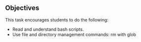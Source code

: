 ## Objectives

This task encourages students to do the following:
- Read and understand bash scripts.
- Use file and directory management commands: rm with glob

